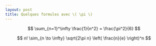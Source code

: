 ```yaml
---
layout: post
title: Quelques formules avec \( \pi \)
---
```


$$ \sum_{n=1}^\infty \frac{1}{n^2} = \frac{\pi^2}{6} $$

$$ n! \sim_{n \to \infty} \sqrt{2\pi n} \left( \frac{n}{e} \right)^n $$

